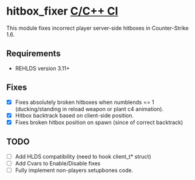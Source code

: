 # hitbox_fixer [C/C++ CI](https://github.com/Garey27/hitbox_fixer/.github/workflows/cmake.yml/badge.svg)

This module fixes incorrect player server-side hitboxes in Counter-Strike 1.6.

## Requirements

* REHLDS version 3.11+

## Fixes

- [x] Fixes absolutely broken hitboxes when numblends == 1 (ducking/standing in reload weapon or plant c4 animation).
- [x] Hitbox backtrack based on client-side position.
- [x] Fixes broken hitbox position on spawn (since of correct backtrack)

## TODO
- [ ] Add HLDS compatibility (need to hook client_t* struct)
- [ ] Add Cvars to Enable/Disable fixes
- [ ] Fully implement non-players setupbones code.
